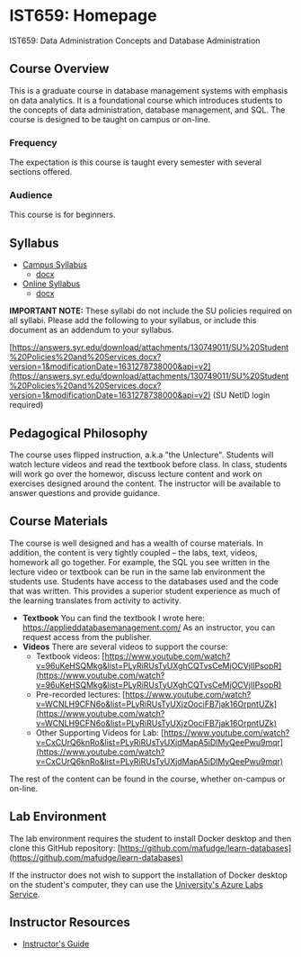 # IST659: Homepage

IST659: Data Administration Concepts and Database Administration

## Course Overview

This is a graduate course in database management systems with emphasis on data analytics. It is a foundational course which introduces students to the concepts of data administration, database management, and SQL. The course is designed to be taught on campus or on-line.

### Frequency 

The expectation is this course is taught every semester with several sections offered.

### Audience

This course is for beginners. 

## Syllabus

- [Campus Syllabus](syllabus-campus.md)  
    - [docx](syllabus-campus.docx)
- [Online Syllabus](syllabus-online.md)  
    - [docx](syllabus-online.docx)

**IMPORTANT NOTE:** These syllabi do not include the SU policies required on all syllabi. Please add the following to your syllabus, or include this document as an addendum to your syllabus. 

[https://answers.syr.edu/download/attachments/130749011/SU%20Student%20Policies%20and%20Services.docx?version=1&modificationDate=1631278738000&api=v2](https://answers.syr.edu/download/attachments/130749011/SU%20Student%20Policies%20and%20Services.docx?version=1&modificationDate=1631278738000&api=v2) (SU NetID login required)


## Pedagogical Philosophy

The course uses flipped instruction, a.k.a "the Unlecture". Students will watch lecture videos and read the textbook before class. In class, students will work go over the homewor, discuss lecture content and work on exercises designed around the content. The instructor will be available to answer questions and provide guidance.

## Course Materials

The course is well designed and has a wealth of course materials. In addition, the content is very tightly coupled – the labs, text, videos, homework all go together.  For example, the SQL you see written in the lecture video or textbook can be run in the same lab environment the students use. Students have access to the databases used and the code that was written. This provides a superior student experience as much of the learning translates from activity to activity.

- **Textbook** You can find the textbook I wrote here: https://applieddatabasemanagement.com/ As an instructor, you can request access from the publisher. 
- **Videos** There are several videos to support the course:
    - Textbook videos: [https://www.youtube.com/watch?v=96uKeHSQMkg&list=PLyRiRUsTyUXghCQTvsCeMjOCVjIIPsopR](https://www.youtube.com/watch?v=96uKeHSQMkg&list=PLyRiRUsTyUXghCQTvsCeMjOCVjIIPsopR)
    - Pre-recorded lectures: [https://www.youtube.com/watch?v=WCNLH9CFN6o&list=PLyRiRUsTyUXjzOociFB7jak16OrpntUZk](https://www.youtube.com/watch?v=WCNLH9CFN6o&list=PLyRiRUsTyUXjzOociFB7jak16OrpntUZk)
    - Other Supporting Videos for Lab: [https://www.youtube.com/watch?v=CxCUrQ6knRo&list=PLyRiRUsTyUXjdMapA5iDlMyQeePwu9mqr](https://www.youtube.com/watch?v=CxCUrQ6knRo&list=PLyRiRUsTyUXjdMapA5iDlMyQeePwu9mqr)  
    

The rest of the content can be found in the course, whether on-campus or on-line. 


## Lab Environment

The lab environment requires the student to install Docker desktop and then clone this GitHub repository: [https://github.com/mafudge/learn-databases](https://github.com/mafudge/learn-databases)

If the instructor does not wish to support the installation of Docker desktop on the student's computer, they can use the [University's Azure Labs Service](https://answers.syr.edu/display/ischool/Azure+Lab+Services+-+iSchool).

## Instructor Resources

- [Instructor's Guide](https://sumailsyr.sharepoint.com/:w:/s/iSchool2/EfQptpOyFoxKqB39IEnKl_UBBPBGMvfldV4ziiWAFj0Kfg?e=ZA7Imz)
